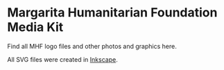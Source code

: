# Margarita Humanitarian Foundation Media Kit

Find all MHF logo files and other photos and graphics here.

All SVG files were created in [Inkscape](https://inkscape.org/).
